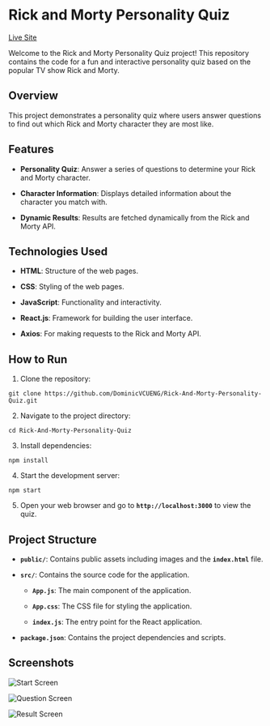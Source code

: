 # Rick and Morty Personality Quiz

[Live Site](https://rickandmortypersonalityquiz.netlify.app/)

Welcome to the Rick and Morty Personality Quiz project! This repository contains the code for a fun and interactive personality quiz based on the popular TV show Rick and Morty.

## Overview

This project demonstrates a personality quiz where users answer questions to find out which Rick and Morty character they are most like.

## Features

- **Personality Quiz**: Answer a series of questions to determine your Rick and Morty character.

- **Character Information**: Displays detailed information about the character you match with.

- **Dynamic Results**: Results are fetched dynamically from the Rick and Morty API.

## Technologies Used

- **HTML**: Structure of the web pages.

- **CSS**: Styling of the web pages.

- **JavaScript**: Functionality and interactivity.

- **React.js**: Framework for building the user interface.

- **Axios**: For making requests to the Rick and Morty API.

## How to Run

1. Clone the repository:

```
git clone https://github.com/DominicVCUENG/Rick-And-Morty-Personality-Quiz.git
```

2. Navigate to the project directory:

```
cd Rick-And-Morty-Personality-Quiz
```

3. Install dependencies:

```
npm install
```

4. Start the development server:

```
npm start
```

5. Open your web browser and go to **`http://localhost:3000`** to view the quiz.

## Project Structure

- **`public/`**: Contains public assets including images and the **`index.html`** file.

- **`src/`**: Contains the source code for the application.

  - **`App.js`**: The main component of the application.

  - **`App.css`**: The CSS file for styling the application.

  - **`index.js`**: The entry point for the React application.

- **`package.json`**: Contains the project dependencies and scripts.

## Screenshots

![Start Screen](public/Start.png)


![Question Screen](public/Questions.png)


![Result Screen](public/Results.png)